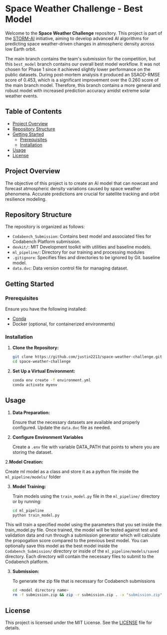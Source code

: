 # Space Weather Challenge - Best Model

Welcome to the **Space Weather Challenge** repository. This project is part of the [STORM-AI](https://github.com/ARCLab-MIT/STORM-AI-devkit-2025) initiative, aiming to develop advanced AI algorithms for predicting space weather-driven changes in atmospheric density across low Earth orbit.

The main branch contains the team's submission for the competition, but this `best_model` branch contains our overall best model workflow. It was not chosen for Phase 1 since it achieved slightly lower performance on the public datasets. During post-mortem analysis it produced an SSAOD-RMSE score of 0.453, which is a significant improvement over the 0.260 score of the main branch model. Therefore, this branch contains a more general and robust model with increased prediction accuracy amidst extreme solar weather events.

## Table of Contents

- [Project Overview](#project-overview)
- [Repository Structure](#repository-structure)
- [Getting Started](#getting-started)
  - [Prerequisites](#prerequisites)
  - [Installation](#installation)
- [Usage](#usage)
- [License](#license)

## Project Overview

The objective of this project is to create an AI model that can nowcast and forecast atmospheric density variations caused by space weather phenomena. Accurate predictions are crucial for satellite tracking and orbit resilience modeling.

## Repository Structure

The repository is organized as follows:

- `Codabench_Submission`: Contains best model and associated files for Codabench Platform submission.
- `devkit/`: MIT Development toolkit with utilities and baseline models.
- `ml_pipeline/`: Directory for our training and processing modules
- `.gitignore`: Specifies files and directories to be ignored by Git.
baseline model.
- `data.dvc`: Data version control file for managing dataset.

## Getting Started

### Prerequisites

Ensure you have the following installed:

- [Conda](https://docs.conda.io/en/latest/miniconda.html)
- Docker (optional, for containerized environments)

### Installation

1. **Clone the Repository:**

   ```bash
   git clone https://github.com/justin2213/space-weather-challenge.git
   cd space-weather-challenge
   ```

2. **Set Up a Virtual Environment:**

   ```bash
   conda env create -f environment.yml
   conda activate myenv
   ```

## Usage

1. **Data Preparation:**

   Ensure that the necessary datasets are available and properly configured. Update the `data.dvc` file as needed.

2. **Configure Environment Variables**

   Create a `.env` file with variable DATA_PATH that points to where you are storing the dataset.

2.**Model Creation:**

   Create ml model as a class and store it as a python file inside the `ml_pipeline/models/` folder
   
3. **Model Training:**

   Train models using the `train_model.py` file in the `ml_pipeline/` directory or by running:

   ```bash
   cd ml_pipeline
   python train_model.py
   ```

This will train a specified model using the parameters that you set inside the train_model.py file. Once trained, the model will be tested against test and validation data and run through a submission generator which will calculate the propogation score compared to the previous best model. You can optionally save this model as the best model inside the `Codabench_Submission/` directory or inside of the `ml_pipeline/models/saved` directory. Each directory will contain the necessary files to submit to the Codabench platform. 
  
3. **Submission:**

   To generate the zip file that is necessary for Codabench submissions

   ```bash
   cd <model directory name>
   rm -f submission.zip && zip -r submission.zip . -x "submission.zip"
   ```

## License

This project is licensed under the MIT License. See the [LICENSE](LICENSE) file for details.


